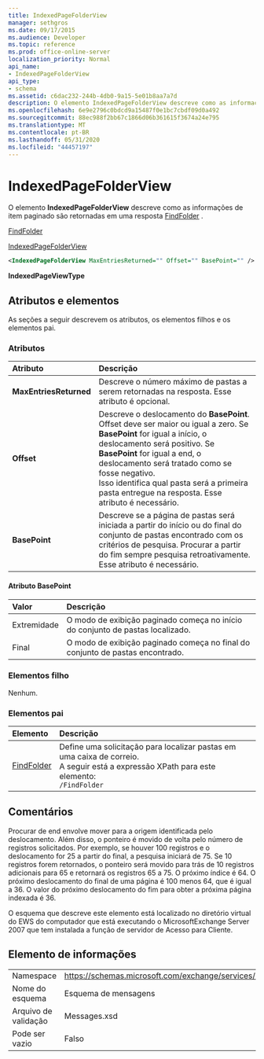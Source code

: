 ```yaml
---
title: IndexedPageFolderView
manager: sethgros
ms.date: 09/17/2015
ms.audience: Developer
ms.topic: reference
ms.prod: office-online-server
localization_priority: Normal
api_name:
- IndexedPageFolderView
api_type:
- schema
ms.assetid: c6dac232-244b-4db0-9a15-5e01b8aa7a7d
description: O elemento IndexedPageFolderView descreve como as informações de item paginado são retornadas em uma resposta FindFolder.
ms.openlocfilehash: 6e9e2796c0bdcd9a15487f0e1bc7cbdf09d0a492
ms.sourcegitcommit: 88ec988f2bb67c1866d06b361615f3674a24e795
ms.translationtype: MT
ms.contentlocale: pt-BR
ms.lasthandoff: 05/31/2020
ms.locfileid: "44457197"
---
```

# <a name="indexedpagefolderview"></a>IndexedPageFolderView

O elemento **IndexedPageFolderView** descreve como as informações de item paginado são retornadas em uma resposta [FindFolder](findfolder.md) . 
  
[FindFolder](findfolder.md)
  
[IndexedPageFolderView](indexedpagefolderview.md)
  
```xml
<IndexedPageFolderView MaxEntriesReturned="" Offset="" BasePoint="" />
```

 **IndexedPageViewType**
## <a name="attributes-and-elements"></a>Atributos e elementos

As seções a seguir descrevem os atributos, os elementos filhos e os elementos pai.
  
### <a name="attributes"></a>Atributos

|**Atributo**|**Descrição**|
|:-----|:-----|
|**MaxEntriesReturned** <br/> |Descreve o número máximo de pastas a serem retornadas na resposta. Esse atributo é opcional.  <br/> |
|**Offset** <br/> |Descreve o deslocamento do **BasePoint**. Offset deve ser maior ou igual a zero. Se **BasePoint** for igual a início, o deslocamento será positivo. Se **BasePoint** for igual a end, o deslocamento será tratado como se fosse negativo.  <br/> Isso identifica qual pasta será a primeira pasta entregue na resposta. Esse atributo é necessário.  <br/> |
|**BasePoint** <br/> |Descreve se a página de pastas será iniciada a partir do início ou do final do conjunto de pastas encontrado com os critérios de pesquisa. Procurar a partir do fim sempre pesquisa retroativamente. Esse atributo é necessário.  <br/> |
   
#### <a name="basepoint-attribute"></a>Atributo BasePoint

|**Valor**|**Descrição**|
|:-----|:-----|
|Extremidade  <br/> |O modo de exibição paginado começa no início do conjunto de pastas localizado.  <br/> |
|Final  <br/> |O modo de exibição paginado começa no final do conjunto de pastas encontrado.  <br/> |
   
### <a name="child-elements"></a>Elementos filho

Nenhum.
  
### <a name="parent-elements"></a>Elementos pai

|**Elemento**|**Descrição**|
|:-----|:-----|
|[FindFolder](findfolder.md) <br/> |Define uma solicitação para localizar pastas em uma caixa de correio.  <br/> A seguir está a expressão XPath para este elemento:  <br/>  `/FindFolder` <br/> |
   
## <a name="remarks"></a>Comentários

Procurar de end envolve mover para a origem identificada pelo deslocamento. Além disso, o ponteiro é movido de volta pelo número de registros solicitados. Por exemplo, se houver 100 registros e o deslocamento for 25 a partir do final, a pesquisa iniciará de 75. Se 10 registros forem retornados, o ponteiro será movido para trás de 10 registros adicionais para 65 e retornará os registros 65 a 75. O próximo índice é 64. O próximo deslocamento do final de uma página é 100 menos 64, que é igual a 36. O valor do próximo deslocamento do fim para obter a próxima página indexada é 36.
  
O esquema que descreve este elemento está localizado no diretório virtual do EWS do computador que está executando o MicrosoftExchange Server 2007 que tem instalada a função de servidor de Acesso para Cliente.
  
## <a name="element-information"></a>Elemento de informações

|||
|:-----|:-----|
|Namespace  <br/> |https://schemas.microsoft.com/exchange/services/2006/messages  <br/> |
|Nome do esquema  <br/> |Esquema de mensagens  <br/> |
|Arquivo de validação  <br/> |Messages.xsd  <br/> |
|Pode ser vazio  <br/> |Falso  <br/> |
   

